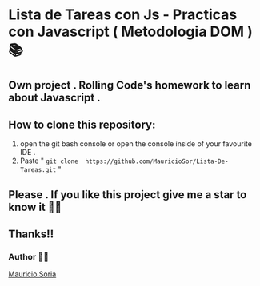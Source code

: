 # Lista de Tareas con Js - Practicas con Javascript ( Metodologia DOM )📚 

## Own project . Rolling Code's homework to learn about Javascript .

## How to clone this repository:
1. open the git bash console or open the console inside of your favourite IDE .
2. Paste " ``` git clone  https://github.com/MauricioSor/Lista-De-Tareas.git ``` "

## Please . If you like this project give me a star to know it 🌟🤩 
## Thanks!! 
### Author 🙋‍♂️
[Mauricio Soria](https://github.com/MauricioSor)
